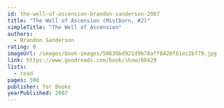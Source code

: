 ```yaml
---
id: the-well-of-ascension-brandon-sanderson-2007
title: "The Well of Ascension (Mistborn, #2)"
simpleTitle: "The Well of Ascension"
authors:
  - Brandon Sanderson
rating: 0
imageUrl: /images/book-images/50639bd921d9b78aff8420f61ec2bf79.jpg
link: https://www.goodreads.com/book/show/68429
lists:
  - read
pages: 590
publisher: Tor Books
yearPublished: 2007
---
```

